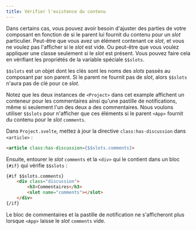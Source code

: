 ```yaml
---
title: Vérifier l'existence du contenu
---
```


Dans certains cas, vous pouvez avoir besoin d'ajuster des parties de votre composant en fonction de si le parent lui fournit du contenu pour un <span class="vo">_slot_</span> particulier. Peut-être que vous avez un élément contenant ce <span class="vo">_slot_</span>, et vous ne voulez pas l'afficher si le <span class="vo">_slot_</span> est vide. Ou peut-être que vous voulez appliquer une classe seulement si le <span class="vo">_slot_</span> est présent. Vous pouvez faire cela en vérifiant les propriétés de la variable spéciale `$$slots`.

`$$slots` est un objet dont les clés sont les noms des <span class="vo">_slots_</span> passés au composant par son parent. Si le parent ne fournit pas de <span class="vo">_slot_</span>, alors `$$slots` n'aura pas de clé pour ce <span class="vo">_slot_</span>.

Notez que les deux instances de `<Project>` dans cet example affichent un conteneur pour les commentaires ainsi qu'une pastille de notifications, même si seulement l'un des deux a des commentaires. Nous voulons utiliser `$$slots` pour n'afficher que ces éléments si le parent `<App>` fournit du contenu pour le <span class="vo">_slot_</span> `comments`.

Dans `Project.svelte`, mettez à jour la directive `class:has-discussion` dans `<article>` :

```html
<article class:has-discussion={$$slots.comments}>
```

Ensuite, entourer le <span class="vo">_slot_</span> `comments` et la `<div>` qui le contient dans un bloc `{#if}` qui vérifie `$$slots` :

```html
{#if $$slots.comments}
	<div class="discussion">
		<h3>Commentaires</h3>
		<slot name="comments"></slot>
	</div>
{/if}
```

Le bloc de commentaires et la pastille de notification ne s'afficheront plus lorsque `<App>` laisse le <span class="vo">_slot_</span> `comments` vide.
